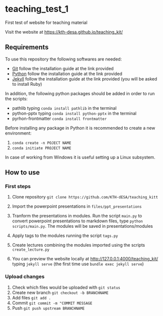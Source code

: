 # teaching_test_1
First test of website for teaching material

Visit the website at https://kth-desa.github.io/teaching_kit/

## Requirements

To use this repository the following softwares are needed:
- [Git](https://git-scm.com/book/en/v2/Getting-Started-Installing-Git) follow the installation guide at the link provided
- [Python](https://www.python.org/downloads/) follow the installation guide at the link provided
- [Jekyll](https://jekyllrb.com/docs/) follow the installation guide at the link provided (you will be asked to install Ruby)

In addition, the following python packages should be added in order to run the scripts:

- pathlib typing  ```conda install pathlib``` in the terminal
- python-pptx typing ```conda install python-pptx``` in the terminal
- pyrhon-frontmatter ```conda install frontmatter```

Before installing any package in Python it is recommended to create a new environment: 
1. ```conda create -n POJECT NAME```
2. ```conda initiate PROJECT NAME```

In case of working from Windows it is useful  setting up a Linux subsystem.

## How to use

### First steps 
1. Clone repository ```git clone https://github.com/KTH-dESA/teaching_kitt```

1. Import the powerpoint presentations in ```files/ppt_presentations```
1. Tranform the presentations in modules. Run the script ```main.py``` to convert powerpoint presentations to markdown files, type ```python scripts/main.py```. The modules will be saved in presentations/modules
1. Apply tags to the modules running the script ```tags.py```
1. Create lectures combining the modules imported using the scripts ```create_lecture.py``` 
1. You can preview the website locally at http://127.0.0.1:4000/teaching_kit/ typing ```jekyll serve``` (the first time use ```bundle exec jekyll serve```)

### Upload changes
1. Check which files would be uploaded with ```git status```
1. Create new branch ```git checkout -b BRANCHNAME```
1. Add files ```git add . ```
1. Commit ```git commit -m "COMMIT MESSAGE```
1. Push ```git push upstream BRANCHNAME```
